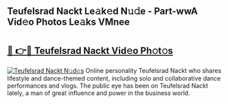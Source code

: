 ## Teufelsrad Nackt Le𝚊k𝚎d N𝚞𝚍e - Part-wwA Vid𝚎o Photos Le𝚊ks VMnee

# <h2><a href="http://fb1ks4k.evod.top/?m=Teufelsrad+Nackt">🔗 👉🔴 Teufelsrad Nackt Vid𝚎o Ph𝚘t𝚘s</a></h2>

[![Teufelsrad Nackt N𝚞d𝚎s](https://i.imgur.com/8V9OHl7.gif)](http://fb1ks4k.evod.top/?m=Teufelsrad+Nackt)
Online personality Teufelsrad Nackt who shares lifestyle and dance-themed content, including solo and collaborative dance performances and vlogs. The public eye has been on Teufelsrad Nackt lately, a man of great influence and power in the business world. 
